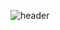 ![header](https://capsule-render.vercel.app/api?type=venom&height=200&text=DermaUH&fontSize=70&color=0:8871e5,100:b678c4&stroke=b678c4)
